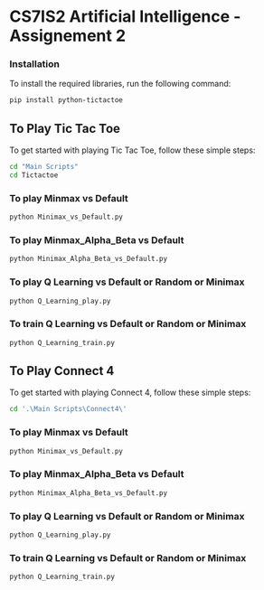 # CS7IS2 Artificial Intelligence - Assignement 2

### Installation

To install the required libraries, run the following command:

```sh
pip install python-tictactoe
```

## To Play Tic Tac Toe

To get started with playing Tic Tac Toe, follow these simple steps:

```sh
cd "Main Scripts"
cd Tictactoe
```
### To play Minmax vs Default
```sh
python Minimax_vs_Default.py
```

### To play Minmax_Alpha_Beta vs Default
```sh
python Minimax_Alpha_Beta_vs_Default.py
```

### To play Q Learning vs Default or Random or Minimax
```sh
python Q_Learning_play.py
```

### To train Q Learning vs Default or Random or Minimax
```sh
python Q_Learning_train.py
```

## To Play Connect 4

To get started with playing Connect 4, follow these simple steps:

```sh
cd '.\Main Scripts\Connect4\'
```
### To play Minmax vs Default
```sh
python Minimax_vs_Default.py
```

### To play Minmax_Alpha_Beta vs Default
```sh
python Minimax_Alpha_Beta_vs_Default.py
```

### To play Q Learning vs Default or Random or Minimax
```sh
python Q_Learning_play.py
```

### To train Q Learning vs Default or Random or Minimax
```sh
python Q_Learning_train.py
```
